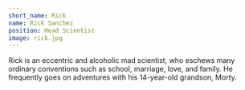 ```yaml
---
short_name: Rick
name: Rick Sanchez
position: Head Scientist
image: rick.jpg
---
```


Rick is an eccentric and alcoholic mad scientist, who eschews many ordinary
conventions such as school, marriage, love, and family. He frequently goes on
adventures with his 14-year-old grandson, Morty.